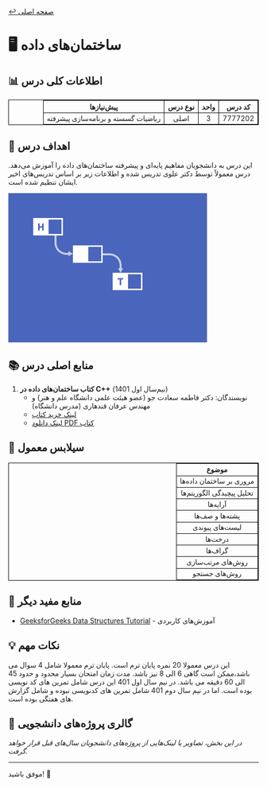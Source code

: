 [↩️ صفحه اصلی](/README.md)
# 🖥️ ساختمان‌های داده

## 📊 اطلاعات کلی درس
<table dir="rtl" style="width:100%; text-align:center; border:1px solid black; border-collapse:collapse;">
<tr>
  <th style="border:1px solid black;">کد درس</th>
  <th style="border:1px solid black;">واحد</th>
  <th style="border:1px solid black;">نوع درس</th>
  <th style="border:1px solid black;">پیش‌نیازها</th>
</tr>
<tr>
  <td style="border:1px solid black;">7777202</td>
  <td style="border:1px solid black;">3</td>
  <td style="border:1px solid black;">اصلی</td>
  <td style="border:1px solid black;">ریاضیات گسسته و برنامه‌سازی پیشرفته</td>
</tr>
</table>

## 🎯 اهداف درس
این درس به دانشجویان مفاهیم پایه‌ای و پیشرفته ساختمان‌های داده را آموزش می‌دهد. درس معمولاً توسط دکتر علوی تدریس شده و اطلاعات زیر بر اساس تدریس‌های اخیر ایشان تنظیم شده است.

![gif](./تصاویر/gif.gif)

## 📚 منابع اصلی درس
1. **کتاب ساختمان‌های داده در C++** (نیم‌سال اول 1401)
   - نویسندگان: دکتر فاطمه سعادت جو (عضو هیئت علمی دانشگاه علم و هنر) و مهندس عرفان قندهاری (مدرس دانشگاه)
   - [لینک خرید کتاب](https://www.fadakbook.ir/product/19459/%DA%A9%D8%AA%D8%A7%D8%A8-%D8%AF%D8%B1%D8%B3%DB%8C-%D8%B3%D8%A7%D8%AE%D8%AA%D9%85%D8%A7%D9%86-%D8%AF%D8%A7%D8%AF%D9%87-%D9%87%D8%A7-%D8%AF%D8%B1-c-%D8%B4%D8%A7%D9%85%D9%84-%D9%85%D8%AB%D8%A7%D9%84-%D9%88%D8%AA%D9%85%D8%B1%DB%8C%D9%86-%D9%87%D8%A7%DB%8C-%D9%85%D8%AA%D8%B9%D8%AF%D8%AF-%D8%A7%D8%AB%D8%B1-%D8%AF%DA%A9%D8%AA%D8%B1-%D9%81%D8%A7%D8%B7%D9%85%D9%87-%D8%B3%D8%B9%D8%A7%D8%AF%D8%AA-%D8%AC%D9%88)
   - [لینک دانلود PDF کتاب](https://drive.google.com/file/d/1RFwVAGPzoTnfdzWubSnJgrQgbnQDnVue/view?usp=drive_link)

## 📅 سیلابس معمول
<table dir="rtl" style="width:100%; text-align:center; border:1px solid black; border-collapse:collapse;">
<tr>
  <th style="border:1px solid black;">موضوع</th>
</tr>
<tr>
  <td style="border:1px solid black;">مروری بر ساختمان داده‌ها</td>
</tr>
<tr>
  <td style="border:1px solid black;">تحلیل پیچیدگی الگوریتم‌ها</td>
</tr>
<tr>
  <td style="border:1px solid black;">آرایه‌ها</td>
</tr>
<tr>
  <td style="border:1px solid black;">پشته‌ها و صف‌ها</td>
</tr>
<tr>
  <td style="border:1px solid black;">لیست‌های پیوندی</td>
</tr>
<tr>
  <td style="border:1px solid black;">درخت‌ها</td>
</tr>
<tr>
  <td style="border:1px solid black;">گراف‌ها</td>
</tr>
<tr>
  <td style="border:1px solid black;">روش‌های مرتب‌سازی</td>
</tr>
<tr>
  <td style="border:1px solid black;">روش‌های جستجو</td>
</tr>
</table>



## 🔗 منابع مفید دیگر
- [GeeksforGeeks Data Structures Tutorial](https://www.geeksforgeeks.org/data-structures/) - آموزش‌های کاربردی



## 💡 نکات مهم
این درس معمولا 20 نمره پایان ترم است.
پایان ترم معمولا شامل 4 سوال می باشد،ممکن است گاهی 6 الی 8 نیز باشد.
مدت زمان امتحان بسیار محدود و حدود 45 الی 60 دقیقه می باشد.
در نیم سال اول 401 این درس شامل تمرین های کد نویسی بوده است.
اما در نیم سال دوم 401 شامل تمرین های کدنویسی نبوده و شامل گزارش های هفتگی بوده است.

## 🎨 گالری پروژه‌های دانشجویی
*در این بخش، تصاویر یا لینک‌هایی از پروژه‌های دانشجویان سال‌های قبل قرار خواهد گرفت.*

---

 موفق باشید! 🚀


